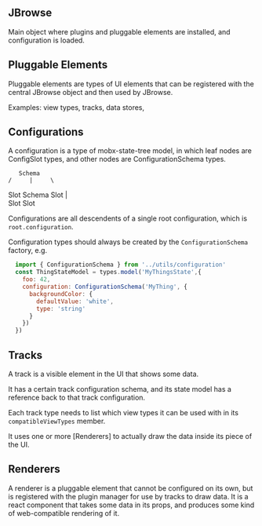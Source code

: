 ## JBrowse

Main object where plugins and pluggable elements are installed, and configuration is loaded.

## Pluggable Elements

Pluggable elements are types of UI elements that can be registered with the central JBrowse object and then used by JBrowse.

Examples: view types, tracks, data stores,

## Configurations

A configuration is a type of mobx-state-tree model, in which leaf nodes are ConfigSlot types, and other nodes are ConfigurationSchema types.

       Schema
    /     |     \
   Slot  Schema  Slot
         |    \
         Slot  Slot

Configurations are all descendents of a single root configuration, which is `root.configuration`.

Configuration types should always be created by the `ConfigurationSchema` factory, e.g.

```js
  import { ConfigurationSchema } from '../utils/configuration'
  const ThingStateModel = types.model('MyThingsState',{
    foo: 42,
    configuration: ConfigurationSchema('MyThing', {
      backgroundColor: {
        defaultValue: 'white',
        type: 'string'
      }
    })
  })
```

## Tracks

A track is a visible element in the UI that shows some data.

It has a certain track configuration schema, and its state model has a reference back to that track configuration.

Each track type needs to list which view types it can be used with in its `compatibleViewTypes` member.

It uses one or more [Renderers] to actually draw the data inside its piece of the UI.

## Renderers

A renderer is a pluggable element that cannot be configured on its own, but is registered with the plugin
manager for use by tracks to draw data. It is a react component that takes some data in its props, and produces some kind of web-compatible rendering of it.

